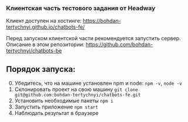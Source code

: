 ### Клиентская часть тестового задания от Headway

Клиент доступен на хостинге: https://bohdan-tertychnyi.github.io/chatbots-fe/

Перед запуском клиентской части рекомендуется запустить сервер. Описание в этом репозитории: https://github.com/bohdan-tertychnyi/chatbots-be

## Порядок запуска:
 0. Убедитесь, что на машине установлен npm и node: `npm -v`, `node -v`
 1. Склонировать проект на свою машину `git clone git@github.com:bohdan-tertychnyi/chatbots-fe.git`
 2. Установить необходимые пакеты `npm i`
 3. Запустить приложение `npm start`
 4. Наблюдать результат в браузере
